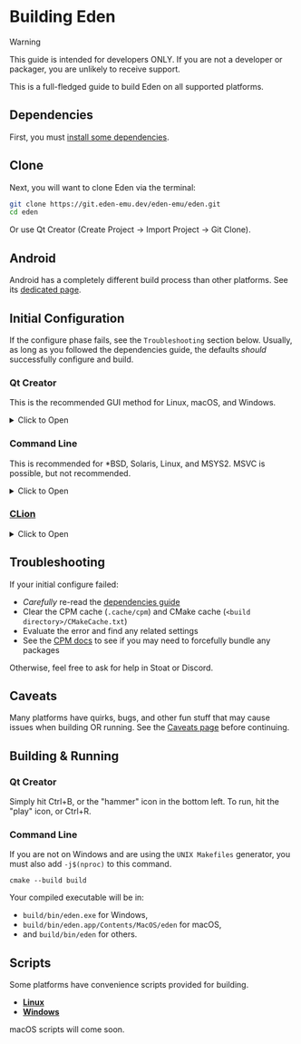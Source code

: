 # Building Eden

> [!WARNING]
> This guide is intended for developers ONLY. If you are not a developer or packager, you are unlikely to receive support.

This is a full-fledged guide to build Eden on all supported platforms.

## Dependencies
First, you must [install some dependencies](Deps.md).

## Clone
Next, you will want to clone Eden via the terminal:

```sh
git clone https://git.eden-emu.dev/eden-emu/eden.git
cd eden
```

Or use Qt Creator (Create Project -> Import Project -> Git Clone).

## Android

Android has a completely different build process than other platforms. See its [dedicated page](build/Android.md).

## Initial Configuration

If the configure phase fails, see the `Troubleshooting` section below. Usually, as long as you followed the dependencies guide, the defaults *should* successfully configure and build.

### Qt Creator

This is the recommended GUI method for Linux, macOS, and Windows.

<details>
<summary>Click to Open</summary>

> [!WARNING]
> On MSYS2, to use Qt Creator you are recommended to *also* install Qt from the online installer, ensuring to select the "MinGW" version.

Open the CMakeLists.txt file in your cloned directory via File -> Open File or Project (Ctrl+O), if you didn't clone Eden via the project import tool.

Select your desired "kit" (usually, the default is okay). RelWithDebInfo or Release is recommended:

![Qt Creator kits](img/creator-1.png)

Hit "Configure Project", then wait for CMake to finish configuring (may take a while on Windows).

</details>

### Command Line

This is recommended for *BSD, Solaris, Linux, and MSYS2. MSVC is possible, but not recommended.

<details>
<summary>Click to Open</summary>

Note that CMake must be in your PATH, and you must be in the cloned Eden directory. On Windows, you must also set up a Visual C++ development environment. This can be done by running `C:\Program Files\Microsoft Visual Studio\2022\Community\VC\Auxiliary\Build\vcvars64.bat` in the same terminal.

Recommended generators:

- MSYS2: `MSYS Makefiles`
- MSVC: Install **[ninja](https://ninja-build.org/)** and use `Ninja`, OR use `Visual Studio 17 2022`
- macOS: `Ninja` (preferred) or `Xcode`
- Others: `Ninja` (preferred) or `UNIX Makefiles`

BUILD_TYPE should usually be `Release` or `RelWithDebInfo` (debug symbols--compiled executable will be large). If you are using a debugger and annoyed with stuff getting optimized out, try `Debug`.

Also see the [Options](Options.md) page for additional CMake options.

```sh
cmake -S . -B build -G "GENERATOR" -DCMAKE_BUILD_TYPE=<BUILD_TYPE> -DYUZU_TESTS=OFF
```

If you are on Windows and prefer to use Clang:

```sh
cmake -S . -B build -G "GENERATOR" -DCMAKE_C_COMPILER=clang-cl -DCMAKE_CXX_COMPILER=clang-cl
```

</details>

### [CLion](https://www.jetbrains.com/clion/)

<details>
<summary>Click to Open</summary>

* Clone the Repository:

<img src="https://user-images.githubusercontent.com/42481638/216899046-0d41d7d6-8e4d-4ed2-9587-b57088af5214.png" width="500">
<img src="https://user-images.githubusercontent.com/42481638/216899061-b2ea274a-e88c-40ae-bf0b-4450b46e9fea.png" width="500">
<img src="https://user-images.githubusercontent.com/42481638/216899076-0e5988c4-d431-4284-a5ff-9ecff973db76.png" width="500">

---

### Building & Setup

* Once Cloned, You will be taken to a prompt like the image below:

<img src="https://user-images.githubusercontent.com/42481638/216899092-3fe4cec6-a540-44e3-9e1e-3de9c2fffc2f.png" width="500">

* Set the settings to the image below:
* Change `Build type: Release`
* Change `Name: Release`
* Change `Toolchain Visual Studio`
* Change `Generator: Let CMake decide`
* Change `Build directory: build`

<img src="https://user-images.githubusercontent.com/42481638/216899164-6cee8482-3d59-428f-b1bc-e6dc793c9b20.png" width="500">

* Click OK; now Clion will build a directory and index your code to allow for IntelliSense. Please be patient.
* Once this process has been completed (No loading bar bottom right), you can now build eden
* In the top right, click on the drop-down menu, select all configurations, then select eden

<img src="https://user-images.githubusercontent.com/42481638/216899226-975048e9-bc6d-4ec1-bc2d-bd8a1e15ed04.png" height="500" >

* Now run by clicking the play button or pressing Shift+F10, and eden will auto-launch once built.

<img src="https://user-images.githubusercontent.com/42481638/216899275-d514ec6a-e563-470e-81e2-3e04f0429b68.png" width="500">
</details>

## Troubleshooting

If your initial configure failed:
- *Carefully* re-read the [dependencies guide](Deps.md)
- Clear the CPM cache (`.cache/cpm`) and CMake cache (`<build directory>/CMakeCache.txt`)
- Evaluate the error and find any related settings
- See the [CPM docs](CPM.md) to see if you may need to forcefully bundle any packages

Otherwise, feel free to ask for help in Stoat or Discord.

## Caveats

Many platforms have quirks, bugs, and other fun stuff that may cause issues when building OR running. See the [Caveats page](Caveats.md) before continuing.

## Building & Running

### Qt Creator

Simply hit Ctrl+B, or the "hammer" icon in the bottom left. To run, hit the "play" icon, or Ctrl+R.

### Command Line

If you are not on Windows and are using the `UNIX Makefiles` generator, you must also add `-j$(nproc)` to this command.

```
cmake --build build
```

Your compiled executable will be in:
- `build/bin/eden.exe` for Windows,
- `build/bin/eden.app/Contents/MacOS/eden` for macOS,
- and `build/bin/eden` for others.

## Scripts

Some platforms have convenience scripts provided for building.

- **[Linux](scripts/Linux.md)**
- **[Windows](scripts/Windows.md)**

macOS scripts will come soon.